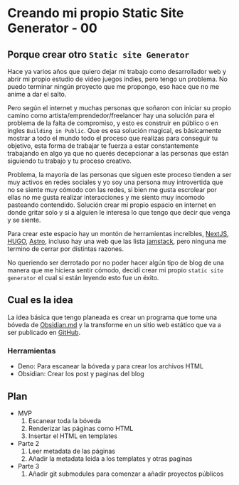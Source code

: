 # Creando mi propio Static Site Generator - 00

## Porque crear otro `Static site Generator`

Hace ya varios años que quiero dejar mi trabajo como desarrollador web y abrir
mi propio estudio de video juegos indies, pero tengo un problema. No puedo
terminar ningún proyecto que me propongo, eso hace que no me anime a dar el
salto.

Pero según el internet y muchas personas que soñaron con iniciar su propio
camino como artista/emprendedor/freelancer hay una solución para el problema de
la falta de compromiso, y esto es construir en público o en ingles
`Building in Public`. Que es esa solución magical, es básicamente mostrar a todo
el mundo todo el proceso que realizas para conseguir tu objetivo, esta forma de
trabajar te fuerza a estar constantemente trabajando en algo ya que no querés
decepcionar a las personas que están siguiendo tu trabajo y tu proceso creativo.

Problema, la mayoría de las personas que siguen este proceso tienden a ser muy
activos en redes sociales y yo soy una persona muy introvertida que no se siente
muy cómodo con las redes, si bien me gusta escrolear por ellas no me gusta
realizar interacciones y me siento muy incomodo pasteando contendido. Solución
crear mi propio espacio en internet en donde gritar solo y si a alguien le
interesa lo que tengo que decir que venga y se siente.

Para crear este espacio hay un montón de herramientas increíbles, [NextJS](https://nextjs.org/), [HUGO](https://gohugo.io/), [Astro](https://astro.build/), incluso hay una web que las lista [jamstack](https://jamstack.org/generators/), pero ninguna me termino de cerrar
por distintas razones.

No queriendo ser derrotado por no poder hacer algún tipo de blog de una manera
que me hiciera sentir cómodo, decidí crear mi propio `static site generator` el
cual si están leyendo esto fue un éxito.

## Cual es la idea

La idea básica que tengo planeada es crear un programa que tome una bóveda de
[Obsidian.md](https://obsidian.md/) y la transforme en un sitio web estático que va a ser publicado en [GitHub](https://github.com/).

### Herramientas

- Deno: Para escanear la bóveda y para crear los archivos HTML
- Obsidian: Crear los post y paginas del blog

## Plan

- MVP
  1. Escanear toda la bóveda
  2. Renderizar las páginas como HTML
  3. Insertar el HTML en templates
- Parte 2
  1. Leer metadata de las páginas
  2. Añadir la metadata leida a los templates y otras paginas
- Parte 3
  1. Añadir git submodules para comenzar a añadir proyectos públicos
